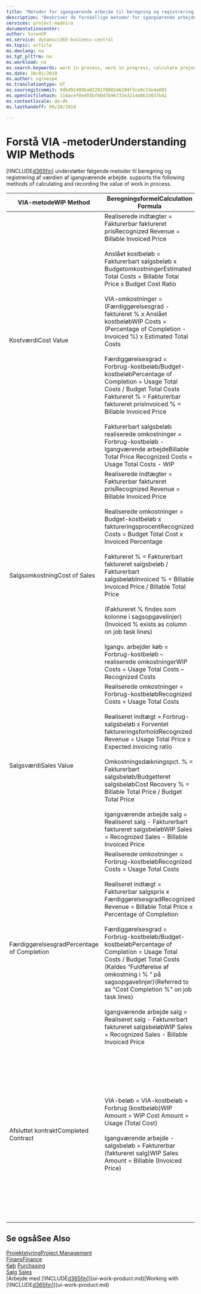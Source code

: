 ```yaml
---
title: "Metoder for igangværende arbejde til beregning og registrering af sagsstatus | Microsoft Docs"
description: "Beskriver de forskellige metoder for igangværende arbejde, du kan bruge til at bogføre, overvåge og beregne finansielle oplysninger for igangværende arbejdssager."
services: project-madeira
documentationcenter: 
author: SorenGP
ms.service: dynamics365-business-central
ms.topic: article
ms.devlang: na
ms.tgt_pltfrm: na
ms.workload: na
ms.search.keywords: work in process, work in progress, calculate project WIP
ms.date: 10/01/2018
ms.author: sgroespe
ms.translationtype: HT
ms.sourcegitcommit: 9dbd92409ba02281f008246194f3ce0c53e4e001
ms.openlocfilehash: 114acef8ed55bf60d7b96733e321440633037b42
ms.contentlocale: da-dk
ms.lasthandoff: 09/28/2018

---
```

# <a name="understanding-wip-methods"></a><span data-ttu-id="5a79e-103">Forstå VIA -metoder</span><span class="sxs-lookup"><span data-stu-id="5a79e-103">Understanding WIP Methods</span></span>
[!INCLUDE[d365fin](includes/d365fin_md.md)] <span data-ttu-id="5a79e-104">understøtter følgende metoder til beregning og registrering af værdien af igangværende arbejde.</span><span class="sxs-lookup"><span data-stu-id="5a79e-104"> supports the following methods of calculating and recording the value of work in process.</span></span>

| <span data-ttu-id="5a79e-105">VIA-metode</span><span class="sxs-lookup"><span data-stu-id="5a79e-105">WIP Method</span></span> | <span data-ttu-id="5a79e-106">Beregningsformel</span><span class="sxs-lookup"><span data-stu-id="5a79e-106">Calculation Formula</span></span> | <span data-ttu-id="5a79e-107">Beregningsbeskrivelse</span><span class="sxs-lookup"><span data-stu-id="5a79e-107">Calculation Description</span></span> |
| --- | --- | --- |
| <span data-ttu-id="5a79e-108">Kostværdi</span><span class="sxs-lookup"><span data-stu-id="5a79e-108">Cost Value</span></span> |<span data-ttu-id="5a79e-109">Realiserede indtægter = Fakturerbar faktureret pris</span><span class="sxs-lookup"><span data-stu-id="5a79e-109">Recognized Revenue = Billable Invoiced Price</span></span><br /><br /> <span data-ttu-id="5a79e-110">Anslået kostbeløb = Fakturerbart salgsbeløb x Budgetomkostninger</span><span class="sxs-lookup"><span data-stu-id="5a79e-110">Estimated Total Costs = Billable Total Price x Budget Cost Ratio</span></span><br /><br /> <span data-ttu-id="5a79e-111">VIA-omkostninger = (Færdiggørelsesgrad -faktureret % x Anslået kostbeløb</span><span class="sxs-lookup"><span data-stu-id="5a79e-111">WIP Costs = (Percentage of Completion - Invoiced %) x Estimated Total Costs</span></span><br /><br /> <span data-ttu-id="5a79e-112">Færdiggørelsesgrad = Forbrug-kostbeløb/Budget-kostbeløb</span><span class="sxs-lookup"><span data-stu-id="5a79e-112">Percentage of Completion = Usage Total Costs / Budget Total Costs</span></span><br /> <span data-ttu-id="5a79e-113">Faktureret % = Fakturerbar faktureret pris</span><span class="sxs-lookup"><span data-stu-id="5a79e-113">Invoiced % = Billable Invoiced Price</span></span><br /><br /> <span data-ttu-id="5a79e-114">Fakturerbart salgsbeløb realiserede omkostninger = Forbrug-kostbeløb - Igangværende arbejde</span><span class="sxs-lookup"><span data-stu-id="5a79e-114">Billable Total Price Recognized Costs = Usage Total Costs - WIP</span></span> |<span data-ttu-id="5a79e-115">I beregninger af kostværdi startes der med at beregne værdien af det, der er leveret, idet der tages en del af det anslåede kostbeløb baseret på færdiggørelsesgrad.</span><span class="sxs-lookup"><span data-stu-id="5a79e-115">Cost value calculations start by calculating the value of what has been provided by taking a proportion of the estimated total costs based on percentage of completion.</span></span> <span data-ttu-id="5a79e-116">Fakturerede kostbeløb fratrækkes, ved at der tages en del af det anslåede kostbeløb baseret på faktureringsprocenten.</span><span class="sxs-lookup"><span data-stu-id="5a79e-116">Invoiced costs are subtracted by taking a proportion of the estimated total costs based on the invoiced percentage.</span></span><br /><br /> <span data-ttu-id="5a79e-117">Denne beregning kræver, at fakturerbart salgsbeløb, budget-salgsbeløb og budget-kostbeløb angives korrekt for hele sagen.</span><span class="sxs-lookup"><span data-stu-id="5a79e-117">This calculation requires that the billable total price, budget total price, and budget total costs be correctly entered for the whole job.</span></span> |
| <span data-ttu-id="5a79e-118">Salgsomkostning</span><span class="sxs-lookup"><span data-stu-id="5a79e-118">Cost of Sales</span></span> |<span data-ttu-id="5a79e-119">Realiserede indtægter = Fakturerbar faktureret pris</span><span class="sxs-lookup"><span data-stu-id="5a79e-119">Recognized Revenue = Billable Invoiced Price</span></span><br /><br /> <span data-ttu-id="5a79e-120">Realiserede omkostninger = Budget-kostbeløb x faktureringsprocent</span><span class="sxs-lookup"><span data-stu-id="5a79e-120">Recognized Costs = Budget Total Cost x Invoiced Percentage</span></span><br /><br /> <span data-ttu-id="5a79e-121">Faktureret % = Fakturerbart faktureret salgsbeløb / Fakturerbart salgsbeløb</span><span class="sxs-lookup"><span data-stu-id="5a79e-121">Invoiced % = Billable Invoiced Price / Billable Total Price</span></span><br /><br /> <span data-ttu-id="5a79e-122">(Faktureret % findes som kolonne i sagsopgavelinjer)</span><span class="sxs-lookup"><span data-stu-id="5a79e-122">(Invoiced % exists as column on job task lines)</span></span><br /><br /> <span data-ttu-id="5a79e-123">Igangv. arbejder køb = Forbrug-kostbeløb – realiserede omkostninger</span><span class="sxs-lookup"><span data-stu-id="5a79e-123">WIP Costs = Usage Total Costs – Recognized Costs</span></span> |<span data-ttu-id="5a79e-124">Beregninger af salgsomkostninger starter med beregning af realiserede omkostninger.</span><span class="sxs-lookup"><span data-stu-id="5a79e-124">Cost of sales calculations begin by calculating the recognized costs.</span></span> <span data-ttu-id="5a79e-125">Omkostninger realiseres proportionalt baseret på budgetteret kostbeløb.</span><span class="sxs-lookup"><span data-stu-id="5a79e-125">Costs are recognized proportionally based on budget total costs.</span></span><br /><br /> <span data-ttu-id="5a79e-126">Denne beregning kræver, at det fakturerbare salgsbeløb og det budgetterede kostbeløb angives korrekt for hele sagen.</span><span class="sxs-lookup"><span data-stu-id="5a79e-126">This calculation requires that the billable total price and budget total costs be correctly entered for the whole job.</span></span> |
| <span data-ttu-id="5a79e-127">Salgsværdi</span><span class="sxs-lookup"><span data-stu-id="5a79e-127">Sales Value</span></span> |<span data-ttu-id="5a79e-128">Realiserede omkostninger = Forbrug-kostbeløb</span><span class="sxs-lookup"><span data-stu-id="5a79e-128">Recognized Costs = Usage Total Costs</span></span><br /><br /> <span data-ttu-id="5a79e-129">Realiseret indtægt = Forbrug-salgsbeløb x Forventet faktureringsforhold</span><span class="sxs-lookup"><span data-stu-id="5a79e-129">Recognized Revenue = Usage Total Price x Expected invoicing ratio</span></span><br /><br /> <span data-ttu-id="5a79e-130">Omkostningsdækningspct. % = Fakturerbart salgsbeløb/Budgetteret salgsbeløb</span><span class="sxs-lookup"><span data-stu-id="5a79e-130">Cost Recovery % = Billable Total Price / Budget Total Price</span></span><br /><br /> <span data-ttu-id="5a79e-131">Igangværende arbejde salg = Realiseret salg - Fakturerbart faktureret salgsbeløb</span><span class="sxs-lookup"><span data-stu-id="5a79e-131">WIP Sales = Recognized Sales - Billable Invoiced Price</span></span> |<span data-ttu-id="5a79e-132">I beregninger af salgsværdi realiseres indtægter proportionalt baseret på Forbrug-kostbeløb og det forventede omkostningsdækningsforhold.</span><span class="sxs-lookup"><span data-stu-id="5a79e-132">Sales value calculations recognize revenue proportionally based on usage total costs and the expected cost recovery ratio.</span></span><br /><br /> <span data-ttu-id="5a79e-133">Denne beregning kræver, at det fakturerbare salgsbeløb og det budgetterede salgsbeløb angives korrekt for hele sagen.</span><span class="sxs-lookup"><span data-stu-id="5a79e-133">This calculation requires that the billable total price and budget total price be correctly entered for the whole job.</span></span> |
| <span data-ttu-id="5a79e-134">Færdiggørelsesgrad</span><span class="sxs-lookup"><span data-stu-id="5a79e-134">Percentage of Completion</span></span> |<span data-ttu-id="5a79e-135">Realiserede omkostninger = Forbrug-kostbeløb</span><span class="sxs-lookup"><span data-stu-id="5a79e-135">Recognized Costs = Usage Total Costs</span></span><br /><br /> <span data-ttu-id="5a79e-136">Realiseret indtægt = Fakturerbar salgspris x Færdiggørelsesgrad</span><span class="sxs-lookup"><span data-stu-id="5a79e-136">Recognized Revenue = Billable Total Price x Percentage of Completion</span></span><br /><br /> <span data-ttu-id="5a79e-137">Færdiggørelsesgrad = Forbrug-kostbeløb/Budget-kostbeløb</span><span class="sxs-lookup"><span data-stu-id="5a79e-137">Percentage of Completion = Usage Total Costs / Budget Total Costs</span></span><br /> <span data-ttu-id="5a79e-138">(Kaldes “Fuldførelse af omkostning i % “ på sagsopgavelinjer)</span><span class="sxs-lookup"><span data-stu-id="5a79e-138">(Referred to as "Cost Completion %" on job task lines)</span></span><br /><br /> <span data-ttu-id="5a79e-139">Igangværende arbejde salg = Realiseret salg - Fakturerbart faktureret salgsbeløb</span><span class="sxs-lookup"><span data-stu-id="5a79e-139">WIP Sales = Recognized Sales - Billable Invoiced Price</span></span> |<span data-ttu-id="5a79e-140">I beregninger af færdiggørelsesgrad realiseres indtægt proportionalt baseret på færdiggørelsesgraden, dvs. Forbrug-kostbeløb over for Budgetomkostninger.</span><span class="sxs-lookup"><span data-stu-id="5a79e-140">Percentage of completion calculations recognize revenue proportionally based on the percentage of completion, that is, usage total costs vs. budget costs.</span></span><br /><br /> <span data-ttu-id="5a79e-141">Denne beregning kræver, at det fakturerbare salgsbeløb og det budgetterede kostbeløb angives korrekt for hele sagen.</span><span class="sxs-lookup"><span data-stu-id="5a79e-141">This calculation requires that the billable total price and budget total costs be correctly entered for the whole job.</span></span> |
| <span data-ttu-id="5a79e-142">Afsluttet kontrakt</span><span class="sxs-lookup"><span data-stu-id="5a79e-142">Completed Contract</span></span> |<span data-ttu-id="5a79e-143">VIA-beløb = VIA-kostbeløb = Forbrug (kostbeløb)</span><span class="sxs-lookup"><span data-stu-id="5a79e-143">WIP Amount = WIP Cost Amount = Usage (Total Cost)</span></span><br /><br /> <span data-ttu-id="5a79e-144">Igangværende arbejde - salgsbeløb = Fakturerbar (faktureret salg)</span><span class="sxs-lookup"><span data-stu-id="5a79e-144">WIP Sales Amount = Billable (Invoiced Price)</span></span> |<span data-ttu-id="5a79e-145">Afsluttet kontrakt realiserer ikke indtægter og omkostninger, før sagen er afsluttet.</span><span class="sxs-lookup"><span data-stu-id="5a79e-145">Completed contract does not recognize revenue and costs until the job is complete.</span></span> <span data-ttu-id="5a79e-146">Du kan vælge denne metode, hvis der er stor tvivl omkring de anslåede kostbeløb og sagens omsætning.</span><span class="sxs-lookup"><span data-stu-id="5a79e-146">You may want to do this when there is high uncertainty around the estimates of costs and revenue for the job.</span></span><br /><br /> <span data-ttu-id="5a79e-147">Alt forbrug bogføres til kontoen til VIA-omkostninger (aktiv), og alt faktureret salg bogføres til kontoen til faktureret VIA-salg (kreditorkonto), indtil sagen er afsluttet.</span><span class="sxs-lookup"><span data-stu-id="5a79e-147">All usage is posted to the WIP Costs account (asset) and all invoiced sales are posted to the WIP Invoiced Sales account (liability) until the job is complete.</span></span> |

## <a name="see-also"></a><span data-ttu-id="5a79e-148">Se også</span><span class="sxs-lookup"><span data-stu-id="5a79e-148">See Also</span></span>
[<span data-ttu-id="5a79e-149">Projektstyring</span><span class="sxs-lookup"><span data-stu-id="5a79e-149">Project Management</span></span>](projects-manage-projects.md)  
[<span data-ttu-id="5a79e-150">Finans</span><span class="sxs-lookup"><span data-stu-id="5a79e-150">Finance</span></span>](finance.md)  
<span data-ttu-id="5a79e-151">[Køb](purchasing-manage-purchasing.md)       </span><span class="sxs-lookup"><span data-stu-id="5a79e-151">[Purchasing](purchasing-manage-purchasing.md)       </span></span>  
<span data-ttu-id="5a79e-152">[Salg](sales-manage-sales.md)    </span><span class="sxs-lookup"><span data-stu-id="5a79e-152">[Sales](sales-manage-sales.md)    </span></span>  
<span data-ttu-id="5a79e-153">[Arbejde med [!INCLUDE[d365fin](includes/d365fin_md.md)]](ui-work-product.md)</span><span class="sxs-lookup"><span data-stu-id="5a79e-153">[Working with [!INCLUDE[d365fin](includes/d365fin_md.md)]](ui-work-product.md)</span></span>  

